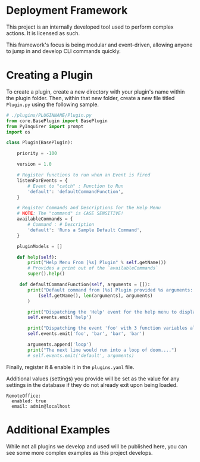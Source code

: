 # Deployment Framework

This project is an internally developed tool used to perform complex actions. It is licensed as such.

This framework's focus is being modular and event-driven, allowing anyone to jump in and develop CLI commands quickly.

# Creating a Plugin
To create a plugin, create a new directory with your plugin's name within the plugin folder. Then, within that new folder, create a new file titled `Plugin.py` using the following sample.

```python
# ./plugins/PLUGINNAME/Plugin.py
from core.BasePlugin import BasePlugin
from PyInquirer import prompt
import os

class Plugin(BasePlugin):

    priority = -100

    version = 1.0

    # Register functions to run when an Event is fired
    listenForEvents = {
        # Event to "catch" : Function to Run
        'default': 'defaultCommandFunction',
    }

    # Register Commands and Descriptions for the Help Menu
    # NOTE: The "command" is CASE SENSITIVE!
    availableCommands = {
        # Command : # Description
        'default': 'Runs a Sample Default Command',
    }

    pluginModels = []

    def help(self):
        print("Help Menu From [%s] Plugin" % self.getName())
        # Provides a print out of the `availableCommands`
        super().help()

     def defaultCommandFunction(self, arguments = []):
        print("Default command from [%s] Plugin provided %s arguments: %s" % 
            (self.getName(), len(arguments), arguments)
        )

        print("Dispatching the 'Help' event for the help menu to display")
        self.events.emit('help')

        print("Dispatching the event 'foo' with 3 function variables all 'bar'")
        self.events.emit('foo', 'bar', 'bar', 'bar')

        arguments.append('loop')
        print("The next line would run into a loop of doom....")
        # self.events.emit('default', arguments)

```

Finally, register it & enable it in the `plugins.yaml` file.

Additional values (settings) you provide will be set as the value for any settings in the database if they do not already exit upon being loaded.

```
RemoteOffice:
  enabled: true
  email: admin@localhost
```

# Additional Examples
While not all plugins we develop and used will be published here, you can see some more complex examples as this project develops.